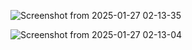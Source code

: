 ![Screenshot from 2025-01-27 02-13-35](https://github.com/user-attachments/assets/c04a3aac-e179-41e2-84de-a84705577fcf)



![Screenshot from 2025-01-27 02-13-04](https://github.com/user-attachments/assets/5617fda0-d2b5-423a-a22f-1b268adf2154)


